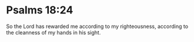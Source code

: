 # Psalms 18:24

So the Lord has rewarded me according to my righteousness, according to the cleanness of my hands in his sight.
